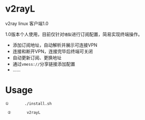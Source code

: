 # v2rayL
v2ray linux 客户端1.0 

1.0版本个人使用，目前仅针对`墙裂`进行订阅配置，简易实现终端操作。

- 添加订阅地址，自动解析并展示可连接VPN
- 连接和断开VPN，连接完毕后终端可关闭
- 自动更新订阅、更换地址
- 通过`vmess://`分享链接添加配置
- ......

# Usage
```
①       ./install.sh
```

```
 ②       v2rayL
```
